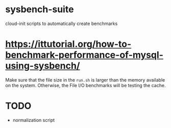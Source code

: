 # sysbench-suite

cloud-init scripts to automatically create benchmarks

# https://ittutorial.org/how-to-benchmark-performance-of-mysql-using-sysbench/

Make sure that the file size in the `run.sh` is larger than
the memory available on the system.  Otherwise, the File I/O
benchmarks will be testing the cache.

# TODO

- normalization script
